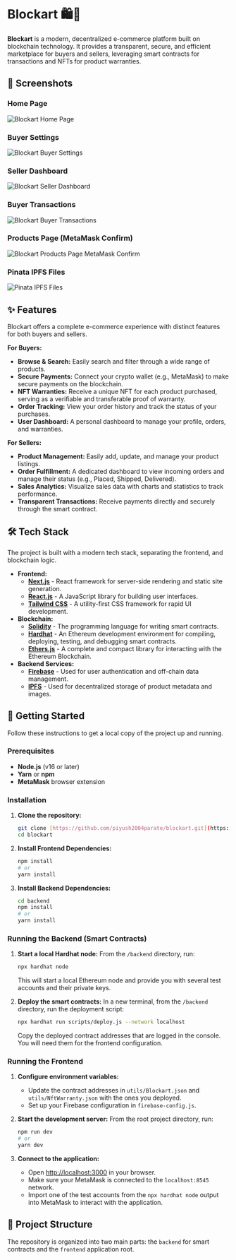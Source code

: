 # Blockart 🛍️🔗

**Blockart** is a modern, decentralized e-commerce platform built on blockchain technology. It provides a transparent, secure, and efficient marketplace for buyers and sellers, leveraging smart contracts for transactions and NFTs for product warranties.

## 📸 Screenshots

### Home Page
![Blockart Home Page](https://raw.githubusercontent.com/piyush2004parate/blockart/main/public/HomePage.jpg)

### Buyer Settings
![Blockart Buyer Settings](https://raw.githubusercontent.com/piyush2004parate/blockart/main/public/BuyerSetting.jpg)

### Seller Dashboard
![Blockart Seller Dashboard](https://raw.githubusercontent.com/piyush2004parate/blockart/main/public/SellerDashboard.jpg)

### Buyer Transactions
![Blockart Buyer Transactions](https://raw.githubusercontent.com/piyush2004parate/blockart/main/public/BuyerTransaction.jpg)

### Products Page (MetaMask Confirm)
![Blockart Products Page MetaMask Confirm](https://raw.githubusercontent.com/piyush2004parate/blockart/main/public/BuyerProducts.jpg)

### Pinata IPFS Files
![Pinata IPFS Files](https://raw.githubusercontent.com/piyush2004parate/blockart/main/public/PinataCloud.jpg)


## ✨ Features

Blockart offers a complete e-commerce experience with distinct features for both buyers and sellers.

**For Buyers:**
* **Browse & Search:** Easily search and filter through a wide range of products.
* **Secure Payments:** Connect your crypto wallet (e.g., MetaMask) to make secure payments on the blockchain.
* **NFT Warranties:** Receive a unique NFT for each product purchased, serving as a verifiable and transferable proof of warranty.
* **Order Tracking:** View your order history and track the status of your purchases.
* **User Dashboard:** A personal dashboard to manage your profile, orders, and warranties.

**For Sellers:**
* **Product Management:** Easily add, update, and manage your product listings.
* **Order Fulfillment:** A dedicated dashboard to view incoming orders and manage their status (e.g., Placed, Shipped, Delivered).
* **Sales Analytics:** Visualize sales data with charts and statistics to track performance.
* **Transparent Transactions:** Receive payments directly and securely through the smart contract.

## 🛠️ Tech Stack

The project is built with a modern tech stack, separating the frontend, and blockchain logic.

* **Frontend:**
    * [**Next.js**](https://nextjs.org/) - React framework for server-side rendering and static site generation.
    * [**React.js**](https://reactjs.org/) - A JavaScript library for building user interfaces.
    * [**Tailwind CSS**](https://tailwindcss.com/) - A utility-first CSS framework for rapid UI development.
* **Blockchain:**
    * [**Solidity**](https://soliditylang.org/) - The programming language for writing smart contracts.
    * [**Hardhat**](https://hardhat.org/) - An Ethereum development environment for compiling, deploying, testing, and debugging smart contracts.
    * [**Ethers.js**](https://ethers.io/) - A complete and compact library for interacting with the Ethereum Blockchain.
* **Backend Services:**
    * [**Firebase**](https://firebase.google.com/) - Used for user authentication and off-chain data management.
    * [**IPFS**](https://ipfs.io/) - Used for decentralized storage of product metadata and images.

## 🚀 Getting Started

Follow these instructions to get a local copy of the project up and running.

### Prerequisites

* **Node.js** (v16 or later)
* **Yarn** or **npm**
* **MetaMask** browser extension

### Installation

1.  **Clone the repository:**
    ```sh
    git clone [https://github.com/piyush2004parate/blockart.git](https://github.com/piyush2004parate/blockart.git)
    cd blockart
    ```

2.  **Install Frontend Dependencies:**
    ```sh
    npm install
    # or
    yarn install
    ```

3.  **Install Backend Dependencies:**
    ```sh
    cd backend
    npm install
    # or
    yarn install
    ```

### Running the Backend (Smart Contracts)

1.  **Start a local Hardhat node:**
    From the `/backend` directory, run:
    ```sh
    npx hardhat node
    ```
    This will start a local Ethereum node and provide you with several test accounts and their private keys.

2.  **Deploy the smart contracts:**
    In a new terminal, from the `/backend` directory, run the deployment script:
    ```sh
    npx hardhat run scripts/deploy.js --network localhost
    ```
    Copy the deployed contract addresses that are logged in the console. You will need them for the frontend configuration.

### Running the Frontend

1.  **Configure environment variables:**
    * Update the contract addresses in `utils/Blockart.json` and `utils/NftWarranty.json` with the ones you deployed.
    * Set up your Firebase configuration in `firebase-config.js`.

2.  **Start the development server:**
    From the root project directory, run:
    ```sh
    npm run dev
    # or
    yarn dev
    ```

3.  **Connect to the application:**
    * Open [http://localhost:3000](http://localhost:3000) in your browser.
    * Make sure your MetaMask is connected to the `localhost:8545` network.
    * Import one of the test accounts from the `npx hardhat node` output into MetaMask to interact with the application.

## 📂 Project Structure

The repository is organized into two main parts: the `backend` for smart contracts and the `frontend` application root.
